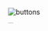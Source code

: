 

![buttons](https://github.com/alper0karaca/Html-Css-Javascript/assets/100486085/0824f7d0-ca55-4d63-845c-7a7afeb3197e)


<p style="font-size: 1px;">Learned from youtube</p>
